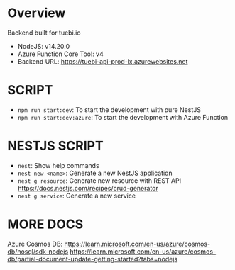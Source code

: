 # Overview

Backend built for tuebi.io

- NodeJS: v14.20.0
- Azure Function Core Tool: v4
- Backend URL: https://tuebi-api-prod-lx.azurewebsites.net
# SCRIPT

- `npm run start:dev`: To start the development with pure NestJS
- `npm run start:dev:azure`: To start the development with Azure Function

# NESTJS SCRIPT

- `nest`: Show help commands
- `nest new <name>`: Generate a new NestJS application
- `nest g resource`: Generate new resource with REST API https://docs.nestjs.com/recipes/crud-generator
- `nest g service`: Generate a new service

# MORE DOCS

Azure Cosmos DB: https://learn.microsoft.com/en-us/azure/cosmos-db/nosql/sdk-nodejs
https://learn.microsoft.com/en-us/azure/cosmos-db/partial-document-update-getting-started?tabs=nodejs